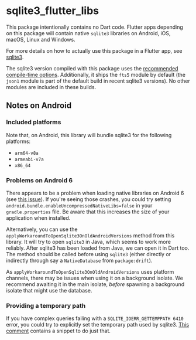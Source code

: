 # sqlite3_flutter_libs

This package intentionally contains no Dart code. Flutter apps depending on this package will
contain native `sqlite3` libraries on Android, iOS, macOS, Linux and Windows.

For more details on how to actually use this package in a Flutter app, see
[sqlite3](https://pub.dev/packages/sqlite3).

The sqlite3 version compiled with this package uses the
[recommended compile-time options](https://www.sqlite.org/compile.html#recommended_compile_time_options).
Additionally, it ships the `fts5` module by default (the `json1` module is part
of the default build in recent sqlite3 versions).
No other modules are included in these builds.

## Notes on Android

### Included platforms

Note that, on Android, this library will bundle sqlite3 for the following platforms:

- `arm64-v8a`
- `armeabi-v7a`
- `x86_64`


### Problems on Android 6

There appears to be a problem when loading native libraries on Android 6 (see [this issue](https://github.com/simolus3/moor/issues/895#issuecomment-720195005)).
If you're seeing those crashes, you could try setting `android.bundle.enableUncompressedNativeLibs=false` in your `gradle.properties`
file. Be aware that this increases the size of your application when installed.

Alternatively, you can use the `applyWorkaroundToOpenSqlite3OnOldAndroidVersions` method from this library.
It will try to open `sqlite3` in Java, which seems to work more reliably. After sqlite3 has been loaded from Java,
we can open it in Dart too.
The method should be called before using `sqlite3` (either directly or indirectly through say a `NativeDatabase` from `package:drift`).

As `applyWorkaroundToOpenSqlite3OnOldAndroidVersions` uses platform channels, there may be issues when using it on a background isolate.
We recommend awaiting it in the main isolate, _before_ spawning a background isolate that might use the database.

### Providing a temporary path

If you have complex queries failing with a `SQLITE_IOERR_GETTEMPPATH 6410` error, you could try to explicitly set the
temporary path used by sqlite3. [This comment](https://github.com/simolus3/moor/issues/876#issuecomment-710013503) contains a snippet
to do just that.
